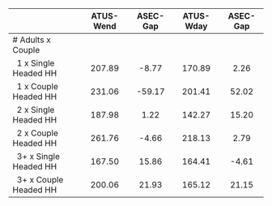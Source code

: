
|                      |    ATUS-Wend |     ASEC-Gap |    ATUS-Wday |     ASEC-Gap |
| -------------------- | :----------: | :----------: | :----------: | :----------: |
| # Adults x Couple    |              |              |              |              |
| &nbsp;&nbsp;1 x Single Headed HH |       207.89 |        -8.77 |       170.89 |         2.26 |
| &nbsp;&nbsp;1 x Couple Headed HH |       231.06 |       -59.17 |       201.41 |        52.02 |
| &nbsp;&nbsp;2 x Single Headed HH |       187.98 |         1.22 |       142.27 |        15.20 |
| &nbsp;&nbsp;2 x Couple Headed HH |       261.76 |        -4.66 |       218.13 |         2.79 |
| &nbsp;&nbsp;3+ x Single Headed HH |       167.50 |        15.86 |       164.41 |        -4.61 |
| &nbsp;&nbsp;3+ x Couple Headed HH |       200.06 |        21.93 |       165.12 |        21.15 |

